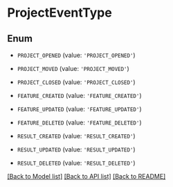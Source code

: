 # ProjectEventType


## Enum

* `PROJECT_OPENED` (value: `'PROJECT_OPENED'`)

* `PROJECT_MOVED` (value: `'PROJECT_MOVED'`)

* `PROJECT_CLOSED` (value: `'PROJECT_CLOSED'`)

* `FEATURE_CREATED` (value: `'FEATURE_CREATED'`)

* `FEATURE_UPDATED` (value: `'FEATURE_UPDATED'`)

* `FEATURE_DELETED` (value: `'FEATURE_DELETED'`)

* `RESULT_CREATED` (value: `'RESULT_CREATED'`)

* `RESULT_UPDATED` (value: `'RESULT_UPDATED'`)

* `RESULT_DELETED` (value: `'RESULT_DELETED'`)

[[Back to Model list]](../README.md#documentation-for-models) [[Back to API list]](../README.md#documentation-for-api-endpoints) [[Back to README]](../README.md)


